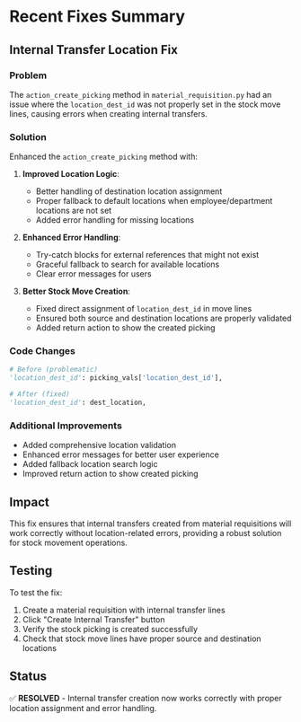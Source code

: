 # Recent Fixes Summary

## Internal Transfer Location Fix

### Problem
The `action_create_picking` method in `material_requisition.py` had an issue where the `location_dest_id` was not properly set in the stock move lines, causing errors when creating internal transfers.

### Solution
Enhanced the `action_create_picking` method with:

1. **Improved Location Logic**: 
   - Better handling of destination location assignment
   - Proper fallback to default locations when employee/department locations are not set
   - Added error handling for missing locations

2. **Enhanced Error Handling**:
   - Try-catch blocks for external references that might not exist
   - Graceful fallback to search for available locations
   - Clear error messages for users

3. **Better Stock Move Creation**:
   - Fixed direct assignment of `location_dest_id` in move lines
   - Ensured both source and destination locations are properly validated
   - Added return action to show the created picking

### Code Changes
```python
# Before (problematic)
'location_dest_id': picking_vals['location_dest_id'],

# After (fixed)
'location_dest_id': dest_location,
```

### Additional Improvements
- Added comprehensive location validation
- Enhanced error messages for better user experience
- Added fallback location search logic
- Improved return action to show created picking

## Impact
This fix ensures that internal transfers created from material requisitions will work correctly without location-related errors, providing a robust solution for stock movement operations.

## Testing
To test the fix:
1. Create a material requisition with internal transfer lines
2. Click "Create Internal Transfer" button
3. Verify the stock picking is created successfully
4. Check that stock move lines have proper source and destination locations

## Status
✅ **RESOLVED** - Internal transfer creation now works correctly with proper location assignment and error handling.
